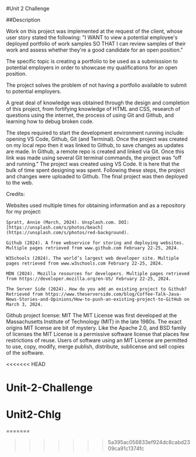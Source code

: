 #Unit 2 Challenge

##Description

Work on this project was implemented at the request of the client, whose user story stated the following: "I WANT to view a potential employee's deployed portfolio of work samples SO THAT I can review samples of their work and assess whether they're a good candidate for an open position."

The specific topic is creating a portfolio to be used as a submisssion to potential employers in order to showcase my qualifications for an open position.

The project solves the problem of not having a portfolio available to submit to potential employers.

A great deal of knowledge was obtained through the design and completion of this project, from fortifying knowledge of HTML and CSS, research of questions using the internet, the process of using Git and Github, and learning how to debug broken code.

The steps required to start the development environment running include: opening VS Code, Github, Git (and Terminal). Once the project was created on my local repo then it was linked to Github, to save changes as updates are made. In Github, a remote repo is created and linked via Git. Once this link was made using several Git terminal commands, the project was “off and running.” The project was created using VS Code. It is here that the bulk of time spent designing was spent. Following these steps, the project and changes were uploaded to Github. The final project was then deployed to the web.

Credits:

Websites used multiple times for obtaining information and as a repository for my project:

    Spratt, Annie (March, 2024). Unsplash.com. DOI: [https://unsplash.com/s/photos/beach](https://unsplash.com/s/photos/red-background).

    Github (2024). A free webservice for storing and deploying websites. Multiple pages retrieved from www.github.com February 22-25, 2024.

    W3Schools (2024). The world’s largest web developer site. Multiple pages retrieved from www.w3schools.com February 22-25, 2024.

    MDN (2024). Mozilla resources for developers. Multiple pages retrieved from https://developer.mozilla.org/en-US/ February 22-25, 2024.

    The Server Side (2024). How do you add an existing project to Github? Retrieved from https://www.theserverside.com/blog/Coffee-Talk-Java-News-Stories-and-Opinions/How-to-push-an-existing-project-to-GitHub on March 3, 2024.
    

Github project license: MIT
The MIT License was first developed at the Massachusetts Institute of Technology (MIT) in the late 1980s. The exact origins MIT license are bit of mystery. Like the Apache 2.0, and BSD family of licenses the MIT License is a permissive software license that places few restrictions of reuse. Users of software using an MIT License are permitted to use, copy, modify, merge publish, distribute, sublicense and sell copies of the software.

<<<<<<< HEAD
# Unit-2-Challenge
# Unit2-Chlg
=======
>>>>>>> 5a395ac056833ef924dc8cabd2309ca91c1374fc

